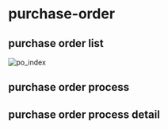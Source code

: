 # purchase-order

## purchase order list
![po_index](https://user-images.githubusercontent.com/26666306/66336264-f5b92b80-e966-11e9-841d-812ebf097b2b.PNG)

## purchase order process

## purchase order process detail
